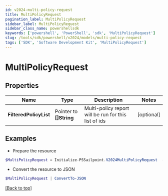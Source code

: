 ```yaml
---
id: v2024-multi-policy-request
title: MultiPolicyRequest
pagination_label: MultiPolicyRequest
sidebar_label: MultiPolicyRequest
sidebar_class_name: powershellsdk
keywords: ['powershell', 'PowerShell', 'sdk', 'MultiPolicyRequest'] 
slug: /tools/sdk/powershell/v2024/models/multi-policy-request
tags: ['SDK', 'Software Development Kit', 'MultiPolicyRequest']
---
```



# MultiPolicyRequest

## Properties

Name | Type | Description | Notes
------------ | ------------- | ------------- | -------------
**FilteredPolicyList** |  Pointer to **[]String** | Multi-policy report will be run for this list of ids | [optional] 

## Examples

- Prepare the resource
```powershell
$MultiPolicyRequest = Initialize-PSSailpoint.V2024MultiPolicyRequest  -FilteredPolicyList null
```

- Convert the resource to JSON
```powershell
$MultiPolicyRequest | ConvertTo-JSON
```


[[Back to top]](#) 

